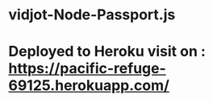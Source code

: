# vidjot-Node-Passport.js

# Deployed to Heroku visit on :  https://pacific-refuge-69125.herokuapp.com/
